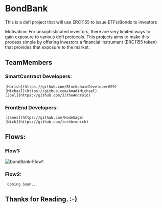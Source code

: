 # BondBank

This is a defi project that will use ERC1155 to issue ETFs/Bonds to investors

Motivation: For unsophisticated investors, there are very limited ways to gain exposure to various defi protocols. This projects aims to make this process simple by offering investors a financial instrument (ERC1155 token) that provides that exposure to the market.

## TeamMembers

   ### SmartContract Developers:
    [Harish](https://github.com/BlockchainDeveloper009)
    [Michael](https://github.com/AmadiMichael)
    [Joel](https://github.com/JJtheAndroid)
      
   ### FrontEnd Developers:
   
    [James](https://github.com/KodeSage)
    [Nick](https://github.com/techbronick)
    
   
## Flows:

   ### Flow1:
   ![bondBank-Flow1](https://user-images.githubusercontent.com/97905727/196010440-921b6b03-7635-4e52-9dc8-6d0bb9bee281.jpg)
   
   ### Flow2:
     Coming Soon...
## Thanks for Reading. :-)
